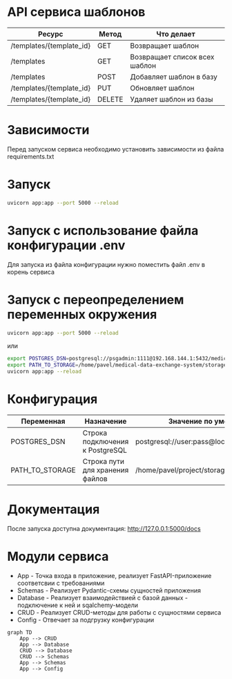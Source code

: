 # API сервиса шаблонов


| Ресурс                   | Метод  | Что делает                    |
|--------------------------|--------|-------------------------------|
| /templates/{template_id} | GET    | Возвращает шаблон             |
| /templates               | GET    | Возвращает список всех шаблон |
| /templates               | POST   | Добавляет шаблон в базу       |
| /templates/{template_id} | PUT    | Обновляет шаблон              |
| /templates/{template_id} | DELETE | Удаляет шаблон из базы        | 


# Зависимости

Перед запуском сервиса необходимо установить зависимости из файла requirements.txt

# Запуск

```bash
uvicorn app:app --port 5000 --reload
```

# Запуск с использование файла конфигурации .env

Для запуска из файла конфигурации нужно поместить файл .env в корень сервиса

# Запуск с переопределением переменных окружения

```bash
uvicorn app:app --port 5000 --reload
```

или

```bash
export POSTGRES_DSN=postgresql://psgadmin:1111@192.168.144.1:5432/medical-system 
export PATH_TO_STORAGE=/home/pavel/medical-data-exchange-system/storage/ 
uvicorn app:app --reload
```

# Конфигурация
| Переменная      | Назначение                      | Значение по умолчанию                        |
|-----------------|---------------------------------|----------------------------------------------|
| POSTGRES_DSN    | Строка подключения к PostgreSQL | postgresql://user:pass@localhost:5432/foobar | 
| PATH_TO_STORAGE | Строка пути для хранения файлов | /home/pavel/project/storage/                 | 

# Документация

После запуска доступна документация: http://127.0.0.1:5000/docs

# Модули сервиса

- App - Точка входа в приложение, реализует FastAPI-приложение соответсвии с требованиями
- Schemas - Реализует Pydantic-схемы сущностей приложения
- Database - Реализует взаимодействией с базой данных - подключение к ней и sqalchemy-модели
- CRUD - Реализует CRUD-методы для работы с сущностями сервиса
- Config - Отвечает за подгрузку конфигурации


```mermaid
graph TD
    App --> CRUD
    App --> Database
    CRUD --> Database
    CRUD --> Schemas
    App --> Schemas
    App --> Config
```
